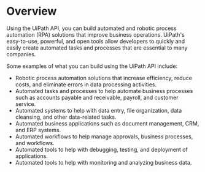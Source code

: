 # Overview

Using the UiPath API, you can build automated and robotic process automation (RPA) solutions that improve business operations. UiPath's easy-to-use, powerful, and open tools allow developers to quickly and easily create automated tasks and processes that are essential to many companies.

Some examples of what you can build using the UiPath API include:

- Robotic process automation solutions that increase efficiency, reduce costs, and eliminate errors in data processing activities.
- Automated tasks and processes to help automate business processes such as accounts payable and receivable, payroll, and customer service.
- Automated systems to help with data entry, file organization, data cleansing, and other data-related tasks.
- Automated business applications such as document management, CRM, and ERP systems.
- Automated workflows to help manage approvals, business processes, and workflows.
- Automated tools to help with debugging, testing, and deployment of applications.
- Automated tools to help with monitoring and analyzing business data.
